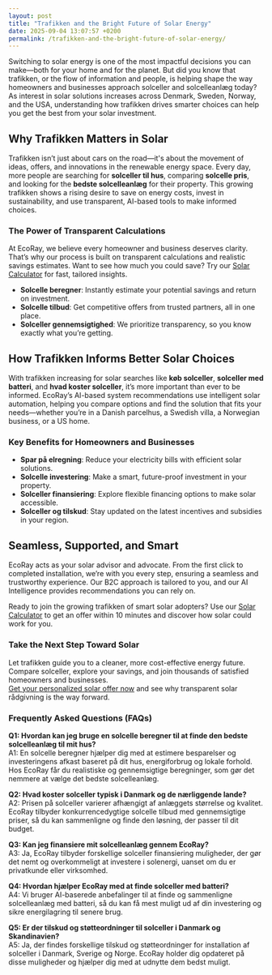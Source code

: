 ```yaml
---
layout: post
title: "Trafikken and the Bright Future of Solar Energy"
date: 2025-09-04 13:07:57 +0200
permalink: /trafikken-and-the-bright-future-of-solar-energy/
---
```

Switching to solar energy is one of the most impactful decisions you can make—both for your home and for the planet. But did you know that trafikken, or the flow of information and people, is helping shape the way homeowners and businesses approach solceller and solcelleanlæg today? As interest in solar solutions increases across Denmark, Sweden, Norway, and the USA, understanding how trafikken drives smarter choices can help you get the best from your solar investment.

## Why Trafikken Matters in Solar

Trafikken isn’t just about cars on the road—it's about the movement of ideas, offers, and innovations in the renewable energy space. Every day, more people are searching for **solceller til hus**, comparing **solcelle pris**, and looking for the **bedste solcelleanlæg** for their property. This growing trafikken shows a rising desire to save on energy costs, invest in sustainability, and use transparent, AI-based tools to make informed choices.

### The Power of Transparent Calculations

At EcoRay, we believe every homeowner and business deserves clarity. That’s why our process is built on transparent calculations and realistic savings estimates. Want to see how much you could save? Try our [Solar Calculator](https://ecoray.dk/en/calculator) for fast, tailored insights.

- **Solcelle beregner**: Instantly estimate your potential savings and return on investment.
- **Solcelle tilbud**: Get competitive offers from trusted partners, all in one place.
- **Solceller gennemsigtighed**: We prioritize transparency, so you know exactly what you’re getting.

## How Trafikken Informs Better Solar Choices

With trafikken increasing for solar searches like **køb solceller**, **solceller med batteri**, and **hvad koster solceller**, it’s more important than ever to be informed. EcoRay’s AI-based system recommendations use intelligent solar automation, helping you compare options and find the solution that fits your needs—whether you’re in a Danish parcelhus, a Swedish villa, a Norwegian business, or a US home.

### Key Benefits for Homeowners and Businesses

- **Spar på elregning**: Reduce your electricity bills with efficient solar solutions.
- **Solcelle investering**: Make a smart, future-proof investment in your property.
- **Solceller finansiering**: Explore flexible financing options to make solar accessible.
- **Solceller og tilskud**: Stay updated on the latest incentives and subsidies in your region.

## Seamless, Supported, and Smart

EcoRay acts as your solar advisor and advocate. From the first click to completed installation, we’re with you every step, ensuring a seamless and trustworthy experience. Our B2C approach is tailored to you, and our AI Intelligence provides recommendations you can rely on.

Ready to join the growing trafikken of smart solar adopters? Use our [Solar Calculator](https://ecoray.dk/en/calculator) to get an offer within 10 minutes and discover how solar could work for you.

### Take the Next Step Toward Solar

Let trafikken guide you to a cleaner, more cost-effective energy future. Compare solceller, explore your savings, and join thousands of satisfied homeowners and businesses.  
[Get your personalized solar offer now](https://ecoray.dk/en/calculator) and see why transparent solar rådgivning is the way forward.

### Frequently Asked Questions (FAQs)

**Q1: Hvordan kan jeg bruge en solcelle beregner til at finde den bedste solcelleanlæg til mit hus?**  
A1: En solcelle beregner hjælper dig med at estimere besparelser og investeringens afkast baseret på dit hus, energiforbrug og lokale forhold. Hos EcoRay får du realistiske og gennemsigtige beregninger, som gør det nemmere at vælge det bedste solcelleanlæg.

**Q2: Hvad koster solceller typisk i Danmark og de nærliggende lande?**  
A2: Prisen på solceller varierer afhængigt af anlæggets størrelse og kvalitet. EcoRay tilbyder konkurrencedygtige solcelle tilbud med gennemsigtige priser, så du kan sammenligne og finde den løsning, der passer til dit budget.

**Q3: Kan jeg finansiere mit solcelleanlæg gennem EcoRay?**  
A3: Ja, EcoRay tilbyder forskellige solceller finansiering muligheder, der gør det nemt og overkommeligt at investere i solenergi, uanset om du er privatkunde eller virksomhed.

**Q4: Hvordan hjælper EcoRay med at finde solceller med batteri?**  
A4: Vi bruger AI-baserede anbefalinger til at finde og sammenligne solcelleanlæg med batteri, så du kan få mest muligt ud af din investering og sikre energilagring til senere brug.

**Q5: Er der tilskud og støtteordninger til solceller i Danmark og Skandinavien?**  
A5: Ja, der findes forskellige tilskud og støtteordninger for installation af solceller i Danmark, Sverige og Norge. EcoRay holder dig opdateret på disse muligheder og hjælper dig med at udnytte dem bedst muligt.

<script type="application/ld+json">
{
  "@context": "https://schema.org",
  "@type": "BlogPosting",
  "headline": "Trafikken and the Bright Future of Solar Energy",
  "description": "Explore how trafikken influences the adoption of solceller and solcelleanlæg across Denmark, Sweden, Norway, and the USA, with insights into transparent calculations, AI-based recommendations, and solar savings.",
  "author": {
    "@type": "Person",
    "name": "EcoRay"
  },
  "publisher": {
    "@type": "Organization",
    "name": "EcoRay",
    "logo": {
      "@type": "ImageObject",
      "url": "https://ecoray.dk/logo.png"
    }
  },
  "datePublished": "2024-06-01",
  "mainEntityOfPage": {
    "@type": "WebPage",
    "@id": "https://ecoray.dk/blog/trafikken-and-the-bright-future-of-solar-energy"
  },
  "keywords": "solceller, solcelleanlæg, solceller til hus, solcelle pris, køb solceller, bedste solcelleanlæg, solcelle beregner, solceller med batteri, solceller finansiering, hvad koster solceller, solcelle tilbud, solceller og tilskud, solcelle investering, solceller parcelhus, spar på elregning, solcelle rådgivning, sammenlign solceller, solceller 2025, solceller Danmark, solceller gennemsigtighed, B2C, lead generation, solar, automation, AI Intelligence, AI, intelligent solar",
  "inLanguage": "da-DK"
}
</script>

<script type="application/ld+json">
{
  "@context": "https://schema.org",
  "@type": "FAQPage",
  "mainEntity": [
    {
      "@type": "Question",
      "name": "Hvordan kan jeg bruge en solcelle beregner til at finde den bedste solcelleanlæg til mit hus?",
      "acceptedAnswer": {
        "@type": "Answer",
        "text": "En solcelle beregner hjælper dig med at estimere besparelser og investeringens afkast baseret på dit hus, energiforbrug og lokale forhold. Hos EcoRay får du realistiske og gennemsigtige beregninger, som gør det nemmere at vælge det bedste solcelleanlæg."
      }
    },
    {
      "@type": "Question",
      "name": "Hvad koster solceller typisk i Danmark og de nærliggende lande?",
      "acceptedAnswer": {
        "@type": "Answer",
        "text": "Prisen på solceller varierer afhængigt af anlæggets størrelse og kvalitet. EcoRay tilbyder konkurrencedygtige solcelle tilbud med gennemsigtige priser, så du kan sammenligne og finde den løsning, der passer til dit budget."
      }
    },
    {
      "@type": "Question",
      "name": "Kan jeg finansiere mit solcelleanlæg gennem EcoRay?",
      "acceptedAnswer": {
        "@type": "Answer",
        "text": "Ja, EcoRay tilbyder forskellige solceller finansiering muligheder, der gør det nemt og overkommeligt at investere i solenergi, uanset om du er privatkunde eller virksomhed."
      }
    },
    {
      "@type": "Question",
      "name": "Hvordan hjælper EcoRay med at finde solceller med batteri?",
      "acceptedAnswer": {
        "@type": "Answer",
        "text": "Vi bruger AI-baserede anbefalinger til at finde og sammenligne solcelleanlæg med batteri, så du kan få mest muligt ud af din investering og sikre energilagring til senere brug."
      }
    },
    {
      "@type": "Question",
      "name": "Er der tilskud og støtteordninger til solceller i Danmark og Skandinavien?",
      "acceptedAnswer": {
        "@type": "Answer",
        "text": "Ja, der findes forskellige tilskud og støtteordninger for installation af solceller i Danmark, Sverige og Norge. EcoRay holder dig opdateret på disse muligheder og hjælper dig med at udnytte dem bedst muligt."
      }
    }
  ]
}
</script>